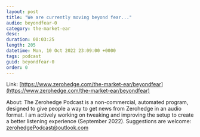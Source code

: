 ```yaml
---
layout: post
title: "We are currently moving beyond fear..."
audio: beyondfear-0
category: the-market-ear
desc: 
duration: 00:03:25
length: 205
datetime: Mon, 10 Oct 2022 23:09:00 +0000
tags: podcast
guid: beyondfear-0
order: 0
---
```



Link: [https://www.zerohedge.com/the-market-ear/beyondfear](https://www.zerohedge.com/the-market-ear/beyondfear)

About: The Zerohedge Podcast is a non-commercial, automated program, designed to give people a way to get news from Zerohedge in an audio format.  I am actively working on tweaking and improving the setup to create a better listening experience (September 2022).  Suggestions are welcome: [zerohedgePodcast@outlook.com](mailto:zerohedgePodcast@outlook.com)